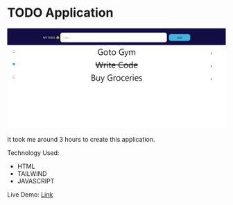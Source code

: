 # TODO Application

![thumbnail](./Thumbnail.PNG)

It took me around 3 hours to create this application.

Technology Used:
- HTML
- TAILWIND
- JAVASCRIPT


Live Demo: [Link]()